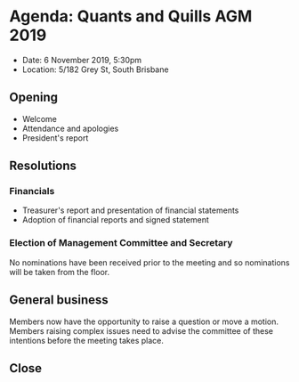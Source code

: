 # Agenda: Quants and Quills AGM 2019

- Date: 6 November 2019, 5:30pm
- Location: 5/182 Grey St, South Brisbane

## Opening

- Welcome
- Attendance and apologies
- President's report

## Resolutions

### Financials

- Treasurer's report and presentation of financial statements
- Adoption of financial reports and signed statement

### Election of Management Committee and Secretary

No nominations have been received prior to the meeting and so nominations will be taken from the floor.

## General business

Members now have the opportunity to raise a question or move a motion. Members raising complex issues need to advise the committee of these intentions before the meeting takes place.

## Close
